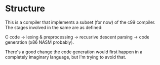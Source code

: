 # Structure
This is a compiler that implements a subset (for now) of the c99 compiler.
The stages involved in the same are as defined:

C code -> lexing & preprocessing -> recusrive descent parsing -> code
generation (x86 NASM probably).

There's a good change the code generation would first happen in a completely
imaginary language, but I'm trying to avoid that.